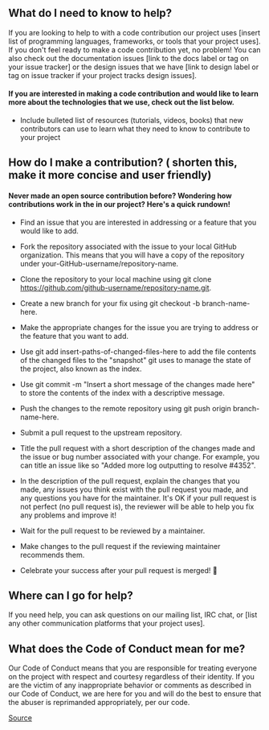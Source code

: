 ## What do I need to know to help?

If you are looking to help to with a code contribution our project uses [insert list of programming languages, frameworks, or tools that your project uses]. If you don't feel ready to make a code contribution yet, no problem! You can also check out the documentation issues [link to the docs label or tag on your issue tracker] or the design issues that we have [link to design label or tag on issue tracker if your project tracks design issues].

#### If you are interested in making a code contribution and would like to learn more about the technologies that we use, check out the list below.

- Include bulleted list of resources (tutorials, videos, books) that new contributors can use to learn what they need to know to contribute to your project
    

## How do I make a contribution? ( shorten this, make it more concise and user friendly)

#### Never made an open source contribution before? Wondering how contributions work in the in our project? Here's a quick rundown!

- Find an issue that you are interested in addressing or a feature that you would like to add.

- Fork the repository associated with the issue to your local GitHub organization. This means that you will have a copy of the repository under your-GitHub-username/repository-name.

- Clone the repository to your local machine using git clone https://github.com/github-username/repository-name.git.

- Create a new branch for your fix using git checkout -b branch-name-here.

- Make the appropriate changes for the issue you are trying to address or the feature that you want to add.

- Use git add insert-paths-of-changed-files-here to add the file contents of the changed files to the "snapshot" git uses to manage the state of the project, also known as the index.

- Use git commit -m "Insert a short message of the changes made here" to store the contents of the index with a descriptive message.

- Push the changes to the remote repository using git push origin branch-name-here.

- Submit a pull request to the upstream repository.

- Title the pull request with a short description of the changes made and the issue or bug number associated with your change. For example, you can title an issue like so "Added more log outputting to resolve #4352".

- In the description of the pull request, explain the changes that you made, any issues you think exist with the pull request you made, and any questions you have for the maintainer. It's OK if your pull request is not perfect (no pull request is), the reviewer will be able to help you fix any problems and improve it!

- Wait for the pull request to be reviewed by a maintainer.

- Make changes to the pull request if the reviewing maintainer recommends them.

- Celebrate your success after your pull request is merged! :tada:


## Where can I go for help?

If you need help, you can ask questions on our mailing list, IRC chat, or [list any other communication platforms that your project uses].


## What does the Code of Conduct mean for me?

Our Code of Conduct means that you are responsible for treating everyone on the project with respect and courtesy regardless of their identity. If you are the victim of any inappropriate behavior or comments as described in our Code of Conduct, we are here for you and will do the best to ensure that the abuser is reprimanded appropriately, per our code.

[Source](https://opensource.creativecommons.org/contributing-code/)
